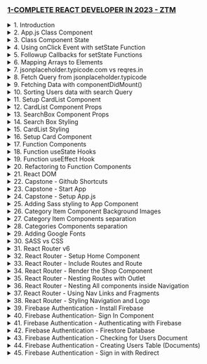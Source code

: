 ### [1-COMPLETE REACT DEVELOPER IN 2023 - ZTM](/courses/1.md)

<details>
  <summary>1. Introduction </summary>

# Install NPM/Node

```jsbs
nvm install 18.15.0

node -v
# v18.15.0

npm -v
# 9.5.0
```

```jsbs
$ nvm use 16
Now using node v16.9.1 (npm v7.21.1)
$ node -v
v16.9.1
$ nvm use 14
Now using node v14.18.0 (npm v6.14.15)
$ node -v
v14.18.0
$ nvm install 12
Now using node v12.22.6 (npm v6.14.5)
$ node -v
v12.22.6
```

# Install Yarn

```jsbs
brew install yarn
OR
curl -o- -L https://yarnpkg.com/install.sh | bash
```

```jsbs
yarn --version
1.22.19
```

# NPM vs YARN

```jsbs
# Install dependencies from package.json
npm install
yarn

# Install a package and add to package.json
npm install package --save
yarn add package

# Install a devDependency to package.json
npm install package --save-dev
yarn add package --dev

# Remove a dependency from package.json
npm uninstall package --save
yarn remove package

# Upgrade a package to its latest version
npm update --save
yarn upgrade

# Install a package globally
npm install package -g
yarn global add package

```

# Install React App

```jsbs
npx create-react-app ### monsters-rolodex
OR
yarn create react-app ### monsters-rolodex
```

Example on npm vs npx

```jsbs
npm i -g cowsay
npm list -g cowsay
npm uninstall -g cowsay
```

# Start App

### monsters-rolodex/src/index.js:

```js
import React from "react";
import ReactDOM from "react-dom/client";
import "./index.css";
import App from "./App";
import reportWebVitals from "./reportWebVitals";

const root = ReactDOM.createRoot(document.getElementById("root"));
root.render(
  <React.StrictMode>
    <App />
  </React.StrictMode>
);

// If you want to start measuring performance in your app, pass a function
// to log results (for example: reportWebVitals(console.log))
// or send to an analytics endpoint. Learn more: https://bit.ly/CRA-vitals
reportWebVitals();
```

### monsters-rolodex/src/App.js:

```js
import logo from "./logo.svg";
import "./App.css";

function App() {
  return (
    <div className="App">
      <header className="App-header">
        <img src={logo} className="App-logo" alt="logo" />
        <p>Hey!</p>
        <a
          className="App-link"
          href="https://reactjs.org"
          target="_blank"
          rel="noopener noreferrer"
        >
          Learn React
        </a>
      </header>
    </div>
  );
}

export default App;
```

```jsbs
npm run start
yarn start
```

![](https://user-images.githubusercontent.com/32337103/230755637-e3c313c3-f4f1-4080-92e8-e1bc138db08d.png)

</details>

<details>
  <summary>2. App.js Class Component </summary>

# Converting App.js to Class based Component

### monsters-rolodex/src/App.js:

```js
import { Component } from "react";
import logo from "./logo.svg";
import "./App.css";

class App extends Component {
  render() {
    return (
      <div className="App">
        <header className="App-header">
          <img src={logo} className="App-logo" alt="logo" />
          <p>Hey!</p>
          <a
            className="App-link"
            href="https://reactjs.org"
            target="_blank"
            rel="noopener noreferrer"
          >
            Learn React
          </a>
        </header>
      </div>
    );
  }
}

export default App;
```

</details>

<details>
  <summary>3. Class Component State </summary>

# Creating Class Component State

### monsters-rolodex/src/App.js:

```js
import { Component } from "react";
import logo from "./logo.svg";
import "./App.css";

class App extends Component {
  constructor() {
    super();
    this.state = {
      name: "Ifeanyi",
    };
  }
  render() {
    return (
      <div className="App">
        <header className="App-header">
          <img src={logo} className="App-logo" alt="logo" />
          <p>Hi {this.state.name}</p>
          <button>Learn React</button>
        </header>
      </div>
    );
  }
}

export default App;
```

![](https://user-images.githubusercontent.com/32337103/230756926-a2aeffda-d424-44ed-82d9-35c8e019ed9e.png)

</details>

<details>
  <summary>4. Using onClick Event with setState Function </summary>

# Using onClick Event with setState Function 1

### monsters-rolodex/src/App.js:

```js
import { Component } from "react";
import logo from "./logo.svg";
import "./App.css";

class App extends Component {
  constructor() {
    super();
    this.state = {
      name: "Ifeanyi",
    };
  }
  render() {
    return (
      <div className="App">
        <header className="App-header">
          <img src={logo} className="App-logo" alt="logo" />
          <p>Hi {this.state.name}</p>
          <button
            onClick={() => {
              this.setState({ name: "Dave" });
              console.log(this.state);
            }}
          >
            Change Name
          </button>
        </header>
      </div>
    );
  }
}

export default App;
```

![](https://user-images.githubusercontent.com/32337103/230789316-7b469d51-fd68-43b1-ae00-e4919a361ee2.png)

# Using onClick Event with setState Function 2

### monsters-rolodex/src/App.js:

```js
import { Component } from "react";
import logo from "./logo.svg";
import "./App.css";

class App extends Component {
  constructor() {
    super();
    this.state = {
      name: "Ifeanyi",
      company: "STZ",
    };
  }
  render() {
    return (
      <div className="App">
        <header className="App-header">
          <img src={logo} className="App-logo" alt="logo" />
          <p>
            Hi {this.state.name}, I work at {this.state.company}.
          </p>
          <button
            onClick={() => {
              this.setState({ name: "Mike" });
              console.log(this.state);
            }}
          >
            Change Name
          </button>
        </header>
      </div>
    );
  }
}

export default App;
```

![](https://user-images.githubusercontent.com/32337103/230789496-e74fe26a-3556-48c0-bf56-736bde7665cc.png)

# Using onClick Event with setState Function 3

### monsters-rolodex/src/App.js:

```js
import { Component } from "react";
import logo from "./logo.svg";
import "./App.css";

class App extends Component {
  constructor() {
    super();
    this.state = {
      name: { firstname: "Ifeanyi", lastname: "Omeata" },
      company: "STZ",
    };
  }
  render() {
    return (
      <div className="App">
        <header className="App-header">
          <img src={logo} className="App-logo" alt="logo" />
          <p>
            Hi {this.state.name.firstname} {this.state.name.lastname}, I work at
            {this.state.company}.
          </p>
          <button
            onClick={() => {
              this.setState({ name: { firstname: "Mike", lastname: "Bauer" } });
              console.log(this.state);
            }}
          >
            Change Name
          </button>
        </header>
      </div>
    );
  }
}

export default App;
```

![](https://user-images.githubusercontent.com/32337103/230789788-6a06ccdc-cb00-48d6-bbe0-6f84ac676acd.png)

</details>

<details>
  <summary>5. Followup Callbacks for setState Functions </summary>

# Using Followup Callbacks for setState Functions

### monsters-rolodex/src/App.js:

```js
import { Component } from "react";
import logo from "./logo.svg";
import "./App.css";

class App extends Component {
  constructor() {
    super();
    this.state = {
      name: { firstname: "Ifeanyi", lastname: "Omeata" },
      company: "STZ",
    };
  }
  render() {
    return (
      <div className="App">
        <header className="App-header">
          <img src={logo} className="App-logo" alt="logo" />
          <p>
            Hi {this.state.name.firstname} {this.state.name.lastname}, I work at{" "}
            {this.state.company}.
          </p>
          <button
            onClick={() => {
              this.setState(
                (state, props) => {
                  return { name: { firstname: "Mike", lastname: "Bauer" } };
                },
                () => console.log(this.state)
              );
            }}
          >
            Change Name
          </button>
        </header>
      </div>
    );
  }
}

export default App;
```

![](https://user-images.githubusercontent.com/32337103/230791716-c1b71875-1e99-402f-851c-b1723763d2f4.png)

</details>

<details>
  <summary>6. Mapping Arrays to Elements </summary>

# Displaying Contents from Array

### monsters-rolodex/src/App.js:

```js
import { Component } from "react";
import logo from "./logo.svg";
import "./App.css";

class App extends Component {
  constructor() {
    super();
    this.state = {
      monsters: [
        { name: "Linda", id: "1" },
        { name: "Frank", id: "2" },
        { name: "Jacky", id: "3" },
        { name: "Andrei", id: "4" },
      ],
    };
  }
  render() {
    return (
      <div className="App">
        {this.state.monsters.map((monster, index) => {
          return <h2 key={monster.id}>{monster.name}</h2>;
        })}
      </div>
    );
  }
}

export default App;
```

![](https://user-images.githubusercontent.com/32337103/230797446-63b731be-20f5-4d73-8f97-07172ed9d239.png)

</details>

<details>
  <summary>7. jsonplaceholder.typicode.com vs reqres.in </summary>

# <https://jsonplaceholder.typicode.com/users>

```js
[
  {
    id: 1,
    name: "Leanne Graham",
    username: "Bret",
    email: "Sincere@april.biz",
    address: {
      street: "Kulas Light",
      suite: "Apt. 556",
      city: "Gwenborough",
      zipcode: "92998-3874",
      geo: {
        lat: "-37.3159",
        lng: "81.1496",
      },
    },
    phone: "1-770-736-8031 x56442",
    website: "hildegard.org",
    company: {
      name: "Romaguera-Crona",
      catchPhrase: "Multi-layered client-server neural-net",
      bs: "harness real-time e-markets",
    },
  },
  {
    id: 2,
    name: "Ervin Howell",
    username: "Antonette",
    email: "Shanna@melissa.tv",
    address: {
      street: "Victor Plains",
      suite: "Suite 879",
      city: "Wisokyburgh",
      zipcode: "90566-7771",
      geo: {
        lat: "-43.9509",
        lng: "-34.4618",
      },
    },
    phone: "010-692-6593 x09125",
    website: "anastasia.net",
    company: {
      name: "Deckow-Crist",
      catchPhrase: "Proactive didactic contingency",
      bs: "synergize scalable supply-chains",
    },
  },
  {
    id: 3,
    name: "Clementine Bauch",
    username: "Samantha",
    email: "Nathan@yesenia.net",
    address: {
      street: "Douglas Extension",
      suite: "Suite 847",
      city: "McKenziehaven",
      zipcode: "59590-4157",
      geo: {
        lat: "-68.6102",
        lng: "-47.0653",
      },
    },
    phone: "1-463-123-4447",
    website: "ramiro.info",
    company: {
      name: "Romaguera-Jacobson",
      catchPhrase: "Face to face bifurcated interface",
      bs: "e-enable strategic applications",
    },
  },
  {
    id: 4,
    name: "Patricia Lebsack",
    username: "Karianne",
    email: "Julianne.OConner@kory.org",
    address: {
      street: "Hoeger Mall",
      suite: "Apt. 692",
      city: "South Elvis",
      zipcode: "53919-4257",
      geo: {
        lat: "29.4572",
        lng: "-164.2990",
      },
    },
    phone: "493-170-9623 x156",
    website: "kale.biz",
    company: {
      name: "Robel-Corkery",
      catchPhrase: "Multi-tiered zero tolerance productivity",
      bs: "transition cutting-edge web services",
    },
  },
  {
    id: 5,
    name: "Chelsey Dietrich",
    username: "Kamren",
    email: "Lucio_Hettinger@annie.ca",
    address: {
      street: "Skiles Walks",
      suite: "Suite 351",
      city: "Roscoeview",
      zipcode: "33263",
      geo: {
        lat: "-31.8129",
        lng: "62.5342",
      },
    },
    phone: "(254)954-1289",
    website: "demarco.info",
    company: {
      name: "Keebler LLC",
      catchPhrase: "User-centric fault-tolerant solution",
      bs: "revolutionize end-to-end systems",
    },
  },
  {
    id: 6,
    name: "Mrs. Dennis Schulist",
    username: "Leopoldo_Corkery",
    email: "Karley_Dach@jasper.info",
    address: {
      street: "Norberto Crossing",
      suite: "Apt. 950",
      city: "South Christy",
      zipcode: "23505-1337",
      geo: {
        lat: "-71.4197",
        lng: "71.7478",
      },
    },
    phone: "1-477-935-8478 x6430",
    website: "ola.org",
    company: {
      name: "Considine-Lockman",
      catchPhrase: "Synchronised bottom-line interface",
      bs: "e-enable innovative applications",
    },
  },
  {
    id: 7,
    name: "Kurtis Weissnat",
    username: "Elwyn.Skiles",
    email: "Telly.Hoeger@billy.biz",
    address: {
      street: "Rex Trail",
      suite: "Suite 280",
      city: "Howemouth",
      zipcode: "58804-1099",
      geo: {
        lat: "24.8918",
        lng: "21.8984",
      },
    },
    phone: "210.067.6132",
    website: "elvis.io",
    company: {
      name: "Johns Group",
      catchPhrase: "Configurable multimedia task-force",
      bs: "generate enterprise e-tailers",
    },
  },
  {
    id: 8,
    name: "Nicholas Runolfsdottir V",
    username: "Maxime_Nienow",
    email: "Sherwood@rosamond.me",
    address: {
      street: "Ellsworth Summit",
      suite: "Suite 729",
      city: "Aliyaview",
      zipcode: "45169",
      geo: {
        lat: "-14.3990",
        lng: "-120.7677",
      },
    },
    phone: "586.493.6943 x140",
    website: "jacynthe.com",
    company: {
      name: "Abernathy Group",
      catchPhrase: "Implemented secondary concept",
      bs: "e-enable extensible e-tailers",
    },
  },
  {
    id: 9,
    name: "Glenna Reichert",
    username: "Delphine",
    email: "Chaim_McDermott@dana.io",
    address: {
      street: "Dayna Park",
      suite: "Suite 449",
      city: "Bartholomebury",
      zipcode: "76495-3109",
      geo: {
        lat: "24.6463",
        lng: "-168.8889",
      },
    },
    phone: "(775)976-6794 x41206",
    website: "conrad.com",
    company: {
      name: "Yost and Sons",
      catchPhrase: "Switchable contextually-based project",
      bs: "aggregate real-time technologies",
    },
  },
  {
    id: 10,
    name: "Clementina DuBuque",
    username: "Moriah.Stanton",
    email: "Rey.Padberg@karina.biz",
    address: {
      street: "Kattie Turnpike",
      suite: "Suite 198",
      city: "Lebsackbury",
      zipcode: "31428-2261",
      geo: {
        lat: "-38.2386",
        lng: "57.2232",
      },
    },
    phone: "024-648-3804",
    website: "ambrose.net",
    company: {
      name: "Hoeger LLC",
      catchPhrase: "Centralized empowering task-force",
      bs: "target end-to-end models",
    },
  },
];
```

# <https://reqres.in/api/users>

```js
{
  "page": 1,
  "per_page": 6,
  "total": 12,
  "total_pages": 2,
  "data": [
    {
    "id": 1,
    "email": "george.bluth@reqres.in",
    "first_name": "George",
    "last_name": "Bluth",
    "avatar": "https://reqres.in/img/faces/1-image.jpg"
    },
    {
    "id": 2,
    "email": "janet.weaver@reqres.in",
    "first_name": "Janet",
    "last_name": "Weaver",
    "avatar": "https://reqres.in/img/faces/2-image.jpg"
    },
    {
    "id": 3,
    "email": "emma.wong@reqres.in",
    "first_name": "Emma",
    "last_name": "Wong",
    "avatar": "https://reqres.in/img/faces/3-image.jpg"
    },
    {
    "id": 4,
    "email": "eve.holt@reqres.in",
    "first_name": "Eve",
    "last_name": "Holt",
    "avatar": "https://reqres.in/img/faces/4-image.jpg"
    },
    {
    "id": 5,
    "email": "charles.morris@reqres.in",
    "first_name": "Charles",
    "last_name": "Morris",
    "avatar": "https://reqres.in/img/faces/5-image.jpg"
    },
    {
    "id": 6,
    "email": "tracey.ramos@reqres.in",
    "first_name": "Tracey",
    "last_name": "Ramos",
    "avatar": "https://reqres.in/img/faces/6-image.jpg"
    }
  ],
  "support": {
  "url": "https://reqres.in/#support-heading",
  "text": "To keep ReqRes free, contributions towards server costs are appreciated!"
  }
}
```

</details>

<details>
  <summary>8. Fetch Query from jsonplaceholder.typicode </summary>

# Examples of Fetch Query from jsonplaceholder.typicode

Example 1: Fetch

```js
fetch("https://jsonplaceholder.typicode.com/users");
```

Example 2: JSON

- The json method returns a promise that evaluates to the JSON data from our response.
- We can chain a second .then to get the data from the json method.

```js
fetch("https://jsonplaceholder.typicode.com/users").then((res) => {
  console.log(res.ok); // true
  console.log(res.status); // 200
  return res.json();
});
```

Example 3: Data

- We first fetch the URL, then we convert the response to JSON, and finally we use the data in the final .then.

```js
fetch("https://jsonplaceholder.typicode.com/users")
  .then((res) => res.json())
  .then((data) => console.log(data));
// [{ userOne }, { userTwo }, ...]
```

Example 4: Method

- Method option allows you to set which HTTP verb you want to use (GET, POST, PUT, DELETE, etc).

```js
fetch("https://jsonplaceholder.typicode.com/users/2", {
  method: "DELETE",
});
```

Example 5: Body

- The body does not accept objects so if you want to pass JSON to your API you must first convert it to a string.

```js
fetch("https://jsonplaceholder.typicode.com/users", {
  method: "POST",
  body: JSON.stringify({ name: "Kyle" }),
});
```

Example 6: Headers

- This headers option lets you set any HTTP header that you want.

```js
fetch("https://jsonplaceholder.typicode.com/users", {
  method: "POST",
  body: JSON.stringify({ name: "Kyle" }),
  headers: { "Content-Type": "application/json" },
});
```

Example 7: Mode

- The mode option allows you to specify if the request should be a cors, no-cors, or same-origin request.
- By default all fetch requests are setup as cors requests so you can access resources on other origins.
- If you want you can force the fetch to only allow same-origin requests which will throw an error if you try to fetch a URL that is not on the same origin.

```js
fetch("https://jsonplaceholder.typicode.com/users", {
  mode: "same-origin",
}).catch((e) => console.error(e));
```

Example 8: Credentials

- Another option that deals with cors is credentials.
- This options can either be omit, same-origin, or include and determines whether or not the fetch API passes along and receives cookies, and other credential based information.
- Omit will send/receive no credentials.
- Same-origin will only send/receive credentials from the same URL.
- Include will send/receive credentials from any URL.
- By default this is set to same-origin.

```js
fetch("https://jsonplaceholder.typicode.com/users", {
  credentials: "include",
});
```

Example 9: Signal

- Signal option takes in an AbortSignal which can be used to abort a fetch request.
- First you must create a new AbortController this controller has a signal property which is what you pass to the signal option.
- The controller also has an abort method that when called will abort the fetch request with the associated signal.
- This will cause the fetch promise to reject with an AbortError exception.

```js
const controller = new AbortController();

fetch("https://jsonplaceholder.typicode.com/users", {
  signal: controller.signal,
}).catch((e) => console.error(e.name)); // AbortError

controller.abort();
```

Example 10: For 400 and 500 Errors

- One thing that is confusing about the fetch API is that it will not throw an error if you get back a 404, 500, or any other error HTTP response.
- The only way you can determine if a request failed is to check the "ok" property of the response.
- If the response is ok then I just keep all my code the same as normal, otherwise I will return a rejected promise that contains the response so I can handle it in a .catch.
- You can also create a custom fetch function to take care of all the extra code to send JSON data and utilize all the custom options of fetch. - It will also handle throwing errors for things like 404s.

```js
fetch("https://jsonplaceholder.typicode.com/users/-1").then((res) => {
  console.log(res.ok); // false
  console.log(res.status); // 404
});
```

```js
fetch("https://jsonplaceholder.typicode.com/users/-1")
  .then((res) => {
    if (res.ok) return res.json();
    return Promise.reject(res);
  })
  .then((data) => console.log(data))
  .catch((res) => console.error(res.status)); // 404
```

```js
function jsonFetch(url, { body, headers, ...options } = {}) {
  return fetch(url, {
    headers: { "Content-Type": "application/json", ...headers }
    body: JSON.stringify(body)
    ...options
  })
  .then(res => {
    if (res.ok) return res.json()
    return Promise.reject(res)
  })
  .then(res => res.json())
}
```

</details>

<details>
  <summary>9. Fetching Data with componentDidMount() </summary>

# With response Promise

### monsters-rolodex/src/App.js:

```js
import { Component } from "react";
import logo from "./logo.svg";
import "./App.css";

class App extends Component {
  constructor() {
    super();
    this.state = {
      monsters: [],
    };
  }

  componentDidMount() {
    fetch("https://jsonplaceholder.typicode.com/users").then((response) =>
      console.log(response)
    );
  }

  render() {
    return (
      <div className="App">
        {this.state.monsters.map((monster, index) => {
          return <h2 key={monster.id}>{monster.name}</h2>;
        })}
      </div>
    );
  }
}

export default App;
```

![](https://user-images.githubusercontent.com/32337103/230906342-07dc9ab2-3e49-4eca-804c-13b65740c504.png)

# With response.json() Object

```js
import { Component } from "react";
import logo from "./logo.svg";
import "./App.css";

class App extends Component {
  constructor() {
    super();
    this.state = {
      monsters: [],
    };
  }

  componentDidMount() {
    fetch("https://jsonplaceholder.typicode.com/users")
      .then((response) => response.json())
      .then((users) => console.log(users));
  }

  render() {
    return (
      <div className="App">
        {this.state.monsters.map((monster, index) => {
          return <h2 key={monster.id}>{monster.name}</h2>;
        })}
      </div>
    );
  }
}

export default App;
```

![](https://user-images.githubusercontent.com/32337103/230907426-f4197aec-da5a-438f-ac00-0c31e734b0cb.png)

# Setting component State with users data

```js
import { Component } from "react";
import logo from "./logo.svg";
import "./App.css";

class App extends Component {
  constructor() {
    super();
    this.state = {
      monsters: [],
    };
  }

  componentDidMount() {
    fetch("https://jsonplaceholder.typicode.com/users")
      .then((response) => response.json())
      .then((users) =>
        this.setState(
          () => {
            return { monsters: users };
          },
          () => {
            console.log(this.state);
          }
        )
      );
  }

  render() {
    return (
      <div className="App">
        {this.state.monsters.map((monster, index) => {
          return <h2 key={monster.id}>{monster.name}</h2>;
        })}
      </div>
    );
  }
}

export default App;
```

![](https://user-images.githubusercontent.com/32337103/230908478-1114d2e3-9017-43bf-a9cb-54a095f9d743.png)

</details>

<details>
  <summary>10. Sorting Users data with search Query </summary>

### monsters-rolodex/src/App.js:

```js
import { Component } from "react";
import logo from "./logo.svg";
import "./App.css";

class App extends Component {
  constructor() {
    super();
    this.state = {
      monsters: [],
      search: "",
    };
  }

  sortSearch = (e) => {
    this.setState(() => {
      return { search: e.target.value.toLowerCase() };
    });
  };

  componentDidMount() {
    fetch("https://jsonplaceholder.typicode.com/users")
      .then((response) => response.json())
      .then((users) =>
        this.setState(
          () => {
            return { monsters: users, searchResult: users };
          },
          () => {
            console.log(this.state);
          }
        )
      );
  }

  render() {
    const { search, monsters } = this.state;
    const { sortSearch } = this;
    const searchResult = monsters.filter((monster) => {
      return monster.name.toLowerCase().includes(search);
    });
    return (
      <div className="App">
        <input
          type="search"
          className="search-box"
          placeholder="Search Monsters"
          value={search}
          onChange={(e) => sortSearch(e)}
        />
        {searchResult.map((monster, index) => {
          return (
            <div key={monster.id}>
              <h2>{monster.name}</h2>
            </div>
          );
        })}
      </div>
    );
  }
}

export default App;
```

![](https://user-images.githubusercontent.com/32337103/231101152-fb48d389-279d-458b-9efe-ae6fbcd33238.png)

</details>

<details>
  <summary>11. Setup CardList Component </summary>

# Create CardList Component and render text

### monsters-rolodex/src/App.js:

```js
import { Component } from "react";
import logo from "./logo.svg";
import "./App.css";
import CardList from "./components/cardList/CardList";

class App extends Component {
  constructor() {
    super();
    this.state = {
      monsters: [],
      search: "",
    };
  }

  sortSearch = (e) => {
    this.setState(() => {
      return { search: e.target.value.toLowerCase() };
    });
  };

  componentDidMount() {
    fetch("https://jsonplaceholder.typicode.com/users")
      .then((response) => response.json())
      .then((users) =>
        this.setState(
          () => {
            return { monsters: users, searchResult: users };
          },
          () => {
            console.log(this.state);
          }
        )
      );
  }

  render() {
    const { search, monsters } = this.state;
    const { sortSearch } = this;
    const searchResult = monsters.filter((monster) => {
      return monster.name.toLowerCase().includes(search);
    });
    return (
      <div className="App">
        <input
          type="search"
          className="search-box"
          placeholder="Search Monsters"
          value={search}
          onChange={(e) => sortSearch(e)}
        />

        {/*searchResult.map((monster, index)=>{
                     return (
                          <div key={monster.id}>
                              <h2>{monster.name}</h2>
                          </div>
                     )
               })*/}

        <CardList />
      </div>
    );
  }
}

export default App;
```

### monsters-rolodex/src/components/cardList/CardList.jsx:

```js
import { Component } from "react";

class CardList extends Component {
  render() {
    return (
      <div>
        <h1>Hello I'm the CardList Component.</h1>
      </div>
    );
  }
}

export default CardList;
```

![](https://user-images.githubusercontent.com/32337103/231113261-9c28bbf6-bd27-4d0b-93e5-49280303715c.png)

</details>

<details>
  <summary>12. CardList Component Props </summary>

# Passing Props to CardList Component

### monsters-rolodex/src/App.js:

```js
import { Component } from "react";
import logo from "./logo.svg";
import "./App.css";
import CardList from "./components/cardList/CardList";

class App extends Component {
  constructor() {
    super();
    this.state = {
      monsters: [],
      search: "",
    };
  }

  sortSearch = (e) => {
    this.setState(() => {
      return { search: e.target.value.toLowerCase() };
    });
  };

  componentDidMount() {
    fetch("https://jsonplaceholder.typicode.com/users")
      .then((response) => response.json())
      .then((users) =>
        this.setState(() => {
          return { monsters: users, searchResult: users };
        })
      );
  }

  render() {
    const { search, monsters } = this.state;
    const { sortSearch } = this;
    const searchResult = monsters.filter((monster) => {
      return monster.name.toLowerCase().includes(search);
    });
    return (
      <div className="App">
        <input
          type="search"
          className="search-box"
          placeholder="Search Monsters"
          value={search}
          onChange={(e) => sortSearch(e)}
        />

        <CardList searchResult={searchResult} />
      </div>
    );
  }
}

export default App;
```

### monsters-rolodex/src/components/cardList/CardList.jsx:

```js
import { Component } from "react";

class CardList extends Component {
  render() {
    const { searchResult } = this.props;
    return (
      <div>
        <h1>Hello I'm the CardList Component.</h1>
        {searchResult.map((monster, index) => {
          return (
            <div key={monster.id}>
              <h2>{monster.name}</h2>
            </div>
          );
        })}
      </div>
    );
  }
}

export default CardList;
```

![](https://user-images.githubusercontent.com/32337103/231116908-dc714869-90ff-44fa-b0c1-6d7fabe677d6.png)

</details>

<details>
  <summary>13. SearchBox Component Props </summary>

# Passing Props to SearchBox Component

### monsters-rolodex/src/App.js:

```js
import { Component } from "react";
import logo from "./logo.svg";
import "./App.css";
import CardList from "./components/cardList/CardList";
import SearchBox from "./components/searchBox/SearchBox";

class App extends Component {
  constructor() {
    super();
    this.state = {
      monsters: [],
      search: "",
    };
  }

  sortSearch = (e) => {
    this.setState(() => {
      return { search: e.target.value.toLowerCase() };
    });
  };

  componentDidMount() {
    fetch("https://jsonplaceholder.typicode.com/users")
      .then((response) => response.json())
      .then((users) =>
        this.setState(() => {
          return { monsters: users, searchResult: users };
        })
      );
  }

  render() {
    const { search, monsters } = this.state;
    const { sortSearch } = this;
    const searchResult = monsters.filter((monster) => {
      return monster.name.toLowerCase().includes(search);
    });
    return (
      <div className="App">
        <SearchBox
          search={search}
          sortSearch={sortSearch}
          placeholder="search monsters"
          className="search-box"
        />
        <CardList searchResult={searchResult} />
      </div>
    );
  }
}

export default App;
```

### monsters-rolodex/src/components/searchBox/SearchBox.jsx:

```js
import { Component } from "react";

class SearchBox extends Component {
  render() {
    const { search, sortSearch, placeholder, className } = this.props;
    return (
      <input
        type="search"
        className={className}
        placeholder={placeholder}
        value={search}
        onChange={(e) => sortSearch(e)}
      />
    );
  }
}

export default SearchBox;
```

![](https://user-images.githubusercontent.com/32337103/231129655-a72bfbc1-7ae4-4827-a472-bf9f8d586224.png)

</details>

<details>
  <summary>14. Search Box Styling </summary>

# Styling SearchBox Component

### monsters-rolodex/src/App.js:

```js
import { Component } from "react";
import logo from "./logo.svg";
import "./App.css";
import CardList from "./components/cardList/CardList";
import SearchBox from "./components/searchBox/SearchBox";

class App extends Component {
  constructor() {
    super();
    this.state = {
      monsters: [],
      search: "",
    };
  }

  sortSearch = (e) => {
    this.setState(() => {
      return { search: e.target.value.toLowerCase() };
    });
  };

  componentDidMount() {
    fetch("https://jsonplaceholder.typicode.com/users")
      .then((response) => response.json())
      .then((users) =>
        this.setState(() => {
          return { monsters: users, searchResult: users };
        })
      );
  }

  render() {
    const { search, monsters } = this.state;
    const { sortSearch } = this;
    const searchResult = monsters.filter((monster) => {
      return monster.name.toLowerCase().includes(search);
    });
    return (
      <div className="App">
        <SearchBox
          search={search}
          sortSearch={sortSearch}
          placeholder="search monsters"
          className="monsters-search-box"
        />
        <CardList searchResult={searchResult} />
      </div>
    );
  }
}

export default App;
```

### monsters-rolodex/src/components/searchBox/SearchBox.jsx:

```js
import { Component } from "react";
import "./searchBoxInput.css";

class SearchBox extends Component {
  render() {
    const { search, sortSearch, placeholder, className } = this.props;
    return (
      <input
        type="search"
        className={`search-box  ${className}`}
        placeholder={placeholder}
        value={search}
        onChange={(e) => sortSearch(e)}
      />
    );
  }
}

export default SearchBox;
```

### monsters-rolodex/src/App.css:

```css
body {
  margin: 0;
  padding: 0;
  font-family: -apple-system, BlinkMacSystemFont, "Segoe UI", "Roboto",
    "Oxygen", "Ubuntu", "Cantarell", "Fira Sans", "Droid Sans",
    "Helvetica Neue", sans-serif;
  -webkit-font-smoothing: antialiased;
  -moz-osx-font-smoothing: grayscale;
  background: linear-gradient(
    to left,
    rgba(7, 27, 82, 1) 0%,
    rgba(0, 128, 128, 1) 100%
  );
  text-align: center;
}
```

### monsters-rolodex/src/components/searchBox/searchBoxInput.css:

```css
.search-box {
  -webkit-appearance: none;
  border: none;
  outline: none;
  padding: 10px;
  width: 150px;
  line-height: 30px;
  margin-bottom: 30px;
}
```

![](https://user-images.githubusercontent.com/32337103/231164516-0fe2fb1a-f2a2-4be7-bdb1-c92914689467.png)

</details>

<details>
  <summary>15. CardList Styling </summary>

# Styling CardList Component

### monsters-rolodex/src/App.js:

```js
import { Component } from "react";
import logo from "./logo.svg";
import "./App.css";
import CardList from "./components/cardList/CardList";
import SearchBox from "./components/searchBox/SearchBox";

class App extends Component {
  constructor() {
    super();
    this.state = {
      monsters: [],
      search: "",
    };
  }

  sortSearch = (e) => {
    this.setState(() => {
      return { search: e.target.value.toLowerCase() };
    });
  };

  componentDidMount() {
    fetch("https://jsonplaceholder.typicode.com/users")
      .then((response) => response.json())
      .then((users) =>
        this.setState(() => {
          return { monsters: users, searchResult: users };
        })
      );
  }

  render() {
    const { search, monsters } = this.state;
    const { sortSearch } = this;
    const searchResult = monsters.filter((monster) => {
      return monster.name.toLowerCase().includes(search);
    });
    return (
      <div className="App">
        <SearchBox
          search={search}
          sortSearch={sortSearch}
          placeholder="search monsters"
          className="monsters-search-box"
        />
        <CardList searchResult={searchResult} />
      </div>
    );
  }
}

export default App;
```

### monsters-rolodex/src/components/cardList/CardList.jsx:

```js
import { Component } from "react";
import "./cardListStyles.css";
import "./cardStyles.css";

class CardList extends Component {
  render() {
    const { searchResult } = this.props;
    return (
      <div className="card-list">
        {searchResult.map((monster, index) => {
          const { name, email, id } = monster;
          return (
            <div className="card-container" key={id}>
              <img
                src={`https://robohash.org/${id}?set=set2&size=180x180`}
                alt={`monster ${name}`}
              ></img>
              <h2>{name}</h2>
              <p>{email}</p>
            </div>
          );
        })}
      </div>
    );
  }
}

export default CardList;
```

### monsters-rolodex/src/components/cardList/cardListStyles.css:

```css
.card-list {
  width: 85vw;
  margin: 0 auto;
  display: grid;
  grid-template-columns: 1fr 1fr 1fr 1fr;
  grid-gap: 20px;
}
```

### monsters-rolodex/src/components/cardList/cardStyles.css:

```css
.card-container {
  display: flex;
  flex-direction: column;
  background-color: #95dada;
  border: 1px solid grey;
  border-radius: 5px;
  padding: 25px;
  cursor: pointer;
  -moz-osx-font-smoothing: grayscale;
  backface-visibility: hidden;
  transform: translateZ(0);
  transition: transform 0.25s ease-out;
}

.card-container:hover {
  transform: scale(1.05);
}
```

![](https://user-images.githubusercontent.com/32337103/231212442-81794fc8-1b70-45d9-9dc6-db465ff86d25.png)

</details>

<details>
  <summary>16. Setup Card Component </summary>

# Adding a child Card Component

### monsters-rolodex/src/App.js:

```js
import { Component } from "react";
import logo from "./logo.svg";
import "./App.css";
import CardList from "./components/cardList/CardList";
import SearchBox from "./components/searchBox/SearchBox";

class App extends Component {
  constructor() {
    super();
    this.state = {
      monsters: [],
      search: "",
    };
  }

  sortSearch = (e) => {
    this.setState(() => {
      return { search: e.target.value.toLowerCase() };
    });
  };

  componentDidMount() {
    fetch("https://jsonplaceholder.typicode.com/users")
      .then((response) => response.json())
      .then((users) =>
        this.setState(() => {
          return { monsters: users, searchResult: users };
        })
      );
  }

  render() {
    const { search, monsters } = this.state;
    const { sortSearch } = this;
    const searchResult = monsters.filter((monster) => {
      return monster.name.toLowerCase().includes(search);
    });
    return (
      <div className="App">
        <h1 className="app-title">Monsters Rolodex</h1>
        <SearchBox
          search={search}
          sortSearch={sortSearch}
          placeholder="search monsters"
          className="monsters-search-box"
        />
        <CardList searchResult={searchResult} />
      </div>
    );
  }
}

export default App;
```

### monsters-rolodex/src/components/cardList/CardList.jsx:

```js
import { Component } from "react";
import "./cardListStyles.css";
import Card from "../card/Card";

class CardList extends Component {
  render() {
    const { searchResult } = this.props;
    return (
      <div className="card-list">
        {searchResult.map((monster, index) => {
          return <Card monster={monster} />;
        })}
      </div>
    );
  }
}

export default CardList;
```

### monsters-rolodex/src/components/card/Card.jsx:

```js
import { Component } from "react";
import "./cardStyles.css";

class Card extends Component {
  render() {
    const { name, email, id } = this.props.monster;
    return (
      <div className="card-container" key={id}>
        <img
          src={`https://robohash.org/${id}?set=set2&size=180x180`}
          alt={`monster ${name}`}
        ></img>
        <h2>{name}</h2>
        <p>{email}</p>
      </div>
    );
  }
}

export default Card;
```

### monsters-rolodex/src/App.css:

```css
body {
  margin: 0;
  padding: 0;
  font-family: -apple-system, BlinkMacSystemFont, "Segoe UI", "Roboto",
    "Oxygen", "Ubuntu", "Cantarell", "Fira Sans", "Droid Sans",
    "Helvetica Neue", sans-serif;
  -webkit-font-smoothing: antialiased;
  -moz-osx-font-smoothing: grayscale;
  background: linear-gradient(
    to left,
    rgba(7, 27, 82, 1) 0%,
    rgba(0, 128, 128, 1) 100%
  );
  text-align: center;
}

.app-title {
  margin-top: 50px;
  margin-bottom: 50px;
  font-size: 76px;
  color: #0ccac4;
  font-family: "Bigelow Rules", cursive;
}
```

### monsters-rolodex/src/components/card/cardStyles.css:

```css
.card-container {
  display: flex;
  flex-direction: column;
  background-color: #95dada;
  border: 1px solid grey;
  border-radius: 5px;
  padding: 25px;
  cursor: pointer;
  -moz-osx-font-smoothing: grayscale;
  backface-visibility: hidden;
  transform: translateZ(0);
  transition: transform 0.25s ease-out;
}

.card-container:hover {
  transform: scale(1.05);
}
```

![](https://user-images.githubusercontent.com/32337103/231296920-2e7750b3-a41e-4bfc-bbd8-9b653ce99943.png)

![](https://user-images.githubusercontent.com/32337103/231297027-afc71cc3-c8f1-423c-add5-744da117c9d4.png)

</details>

<details>
  <summary>17. Function Components </summary>

# React Lifecycle Methods

- componentDidMount()
- componentDidUpdate()
- componentWillUnmount()

# Function App component

### monsters-rolodex/src/App.js:

```js
import { Component } from "react";
import logo from "./logo.svg";
import "./App.css";
import CardList from "./components/cardList/CardList";
import SearchBox from "./components/searchBox/SearchBox";

const App = () => {
  return (
    <div>
      <h1>This is the Function App Component</h1>
    </div>
  );
};
//class App extends Component {
//    constructor() {
//        super();
//        this.state = {
//            monsters: [],
//            search: "",
//        }
//    }
//
//    sortSearch = (e) => {
//        this.setState(
//          ()=>{
//            return {search: e.target.value.toLowerCase()}
//          }
//        )
//    }
//
//    componentDidMount() {
//        fetch('https://jsonplaceholder.typicode.com/users')
//            .then((response) => response.json())
//            .then((users) =>
//                this.setState(
//                () => {
//                    return {monsters: users, searchResult: users}
//                })
//            )
//    }
//
//    render() {
//        const {search, monsters } = this.state
//        const { sortSearch } = this
//        const searchResult = monsters.filter((monster)=>{
//              return monster.name.toLowerCase().includes(search)
//            })
//        return (
//            <div className="App">
//               <h1 className="app-title">Monsters Rolodex</h1>
//               <SearchBox
//                  search={search}
//                  sortSearch={sortSearch}
//                  placeholder='search monsters'
//                  className='monsters-search-box'
//               />
//               <CardList searchResult={searchResult} />
//            </div>
//        );
//    }
//
//}

export default App;
```

![](https://user-images.githubusercontent.com/32337103/231368509-e106bbbb-e45e-480b-b4ee-478a3678b81b.png)

</details>

<details>
  <summary>18. Function useState Hooks </summary>

# Creatiing useState Hooks

### monsters-rolodex/src/App.js:

```js
import { useState } from "react";
import logo from "./logo.svg";
import "./App.css";
import CardList from "./components/cardList/CardList";
import SearchBox from "./components/searchBox/SearchBox";

const App = () => {
  const [search, setSearch] = useState(""); // [value, setValue]
  const [monsters, setMonsters] = useState([]); // [value, setValue]
  console.log({ search });

  const sortSearch = (e) => {
    setSearch(e.target.value.toLowerCase());
  };

  return (
    <div className="App">
      <h1 className="app-title">Monsters Rolodex</h1>
      <SearchBox
        search={search}
        sortSearch={sortSearch}
        placeholder="search monsters"
        className="monsters-search-box"
      />
    </div>
  );
};

//class App extends Component {
//
//    sortSearch = (e) => {
//        this.setState(
//          ()=>{
//            return {search: e.target.value.toLowerCase()}
//          }
//        )
//    }
//
//    componentDidMount() {
//        fetch('https://jsonplaceholder.typicode.com/users')
//            .then((response) => response.json())
//            .then((users) =>
//                this.setState(
//                () => {
//                    return {monsters: users, searchResult: users}
//                })
//            )
//    }
//
//    render() {
//        const {search, monsters } = this.state
//        const { sortSearch } = this
//        const searchResult = monsters.filter((monster)=>{
//              return monster.name.toLowerCase().includes(search)
//            })
//        return (
//            <div className="App">
//               <h1 className="app-title">Monsters Rolodex</h1>
//               <SearchBox
//                  search={search}
//                  sortSearch={sortSearch}
//                  placeholder='search monsters'
//                  className='monsters-search-box'
//               />
//               <CardList searchResult={searchResult} />
//            </div>
//        );
//    }
//
//}

export default App;
```

### monsters-rolodex/src/components/searchBox/SearchBox.jsx:

```js
import { Component } from "react";
import "./searchBoxInput.css";

class SearchBox extends Component {
  render() {
    const { search, sortSearch, placeholder, className } = this.props;
    return (
      <input
        type="search"
        className={`search-box  ${className}`}
        placeholder={placeholder}
        value={search}
        onChange={(e) => sortSearch(e)}
      />
    );
  }
}

export default SearchBox;
```

![](https://user-images.githubusercontent.com/32337103/231375594-487cb2bf-3f81-413c-abfb-7e0e1fb3b933.png)

</details>

<details>
  <summary>19. Function useEffect Hook </summary>

# Create useEffect Hook

### monsters-rolodex/src/App.js:

```js
import { useState, useEffect } from "react";
import logo from "./logo.svg";
import "./App.css";
import CardList from "./components/cardList/CardList";
import SearchBox from "./components/searchBox/SearchBox";

const App = () => {
  const [search, setSearch] = useState(""); // [value, setValue]
  const [monsters, setMonsters] = useState([]); // [value, setValue]
  const [searchResult, setSearchResult] = useState(monsters); // [value, setValue]

  useEffect(() => {
    fetch("https://jsonplaceholder.typicode.com/users")
      .then((response) => response.json())
      .then((users) => setMonsters(users));
  }, []);

  useEffect(() => {
    const result = monsters.filter((monster) => {
      return monster.name.toLowerCase().includes(search);
    });
    setSearchResult(result);
  }, [monsters, search]);

  const sortSearch = (e) => {
    setSearch(e.target.value.toLowerCase());
  };

  return (
    <div className="App">
      <h1 className="app-title">Monsters Rolodex</h1>
      <SearchBox
        search={search}
        sortSearch={sortSearch}
        placeholder="search monsters"
        className="monsters-search-box"
      />
      <CardList searchResult={searchResult} />
    </div>
  );
};

export default App;
```

![](https://user-images.githubusercontent.com/32337103/231382480-aa5da25f-8c92-4f33-a8af-3a20ce671e30.png)

</details>

<details>
  <summary>20. Refactoring to Function Components </summary>

# Convert all Class Components to Function Components

### monsters-rolodex/src/App.js:

```js
import { useState, useEffect } from "react";
import logo from "./logo.svg";
import "./App.css";
import CardList from "./components/cardList/CardList";
import SearchBox from "./components/searchBox/SearchBox";

const App = () => {
  const [search, setSearch] = useState(""); // [value, setValue]
  const [monsters, setMonsters] = useState([]); // [value, setValue]
  const [searchResult, setSearchResult] = useState(monsters); // [value, setValue]

  useEffect(() => {
    fetch("https://jsonplaceholder.typicode.com/users")
      .then((response) => response.json())
      .then((users) => setMonsters(users));
  }, []);

  useEffect(() => {
    const result = monsters.filter((monster) => {
      return monster.name.toLowerCase().includes(search);
    });
    setSearchResult(result);
  }, [monsters, search]);

  const sortSearch = (e) => {
    setSearch(e.target.value.toLowerCase());
  };

  return (
    <div className="App">
      <h1 className="app-title">Monsters Rolodex</h1>
      <SearchBox
        search={search}
        sortSearch={sortSearch}
        placeholder="search monsters"
        className="monsters-search-box"
      />
      <CardList searchResult={searchResult} />
    </div>
  );
};

export default App;
```

### monsters-rolodex/src/components/cardList/CardList.jsx:

```js
import "./cardListStyles.css";
import Card from "../card/Card";

const CardList = ({ searchResult }) => (
  <div className="card-list">
    {searchResult.map((monster, index) => {
      return <Card monster={monster} key={monster.id} />;
    })}
  </div>
);

export default CardList;
```

### monsters-rolodex/src/components/card/Card.jsx:

```js
import "./cardStyles.css";

const Card = ({ monster }) => {
  const { name, email, id } = monster;
  return (
    <div className="card-container">
      <img
        src={`https://robohash.org/${id}?set=set2&size=180x180`}
        alt={`monster ${name}`}
      ></img>
      <h2>{name}</h2>
      <p>{email}</p>
    </div>
  );
};

export default Card;
```

### monsters-rolodex/src/components/searchBox/SearchBox.jsx:

```js
import "./searchBoxInput.css";

const SearchBox = ({ search, sortSearch, placeholder, className }) => (
  <input
    type="search"
    className={`search-box  ${className}`}
    placeholder={placeholder}
    value={search}
    onChange={(e) => sortSearch(e)}
  />
);

export default SearchBox;
```

![](https://user-images.githubusercontent.com/32337103/231404775-74f50f0f-67d8-460c-aa83-f9c673776bdc.png)

</details>

<details>
  <summary>21. React DOM </summary>

# Upgrading React DOM

```jsbs
yarn install
yarn upgrade react react-dom --latest
```

# React 18 Create Root Function

### monsters-rolodex/src/index.js:

```js
import React from "react";
import ReactDOM from "react-dom/client";
import "./index.css";
import App from "./App";
import reportWebVitals from "./reportWebVitals";

const root = ReactDOM.createRoot(document.getElementById("root"));
root.render(
  <React.StrictMode>
    <App />
  </React.StrictMode>
);

// If you want to start measuring performance in your app, pass a function
// to log results (for example: reportWebVitals(console.log))
// or send to an analytics endpoint. Learn more: https://bit.ly/CRA-vitals
reportWebVitals();
```

# Setting React and ReactDOM from scratch

scratch/index.html:

```html
<!DOCTYPE html>
<html lang="en">
  <head>
    <meta charset="UTF-8" />
    <meta http-equiv="X-UA-Compatible" content="IE=edge" />
    <meta name="viewport" content="width=device-width, initial-scale=1.0" />
    <title>Document</title>
  </head>
  <body>
    <div id="root">React is NOT rendered</div>
    <script src="https://unpkg.com/react@18.0.0-rc.0/umd/react.development.js"></script>
    <script src="https://unpkg.com/react-dom@18.0.0-rc.0/umd/react-dom.development.js"></script>
    <script>
      const App = () => {
        return React.createElement("div", {}, [
          React.createElement(
            "h1",
            { className: "title" },
            "React IS rendered"
          ),
        ]);
      };

      const root = ReactDOM.createRoot(document.getElementById("root"));
      root.render(React.createElement(App));
    </script>
  </body>
</html>
```

![](https://user-images.githubusercontent.com/32337103/231448120-3b9f71b1-082d-4e30-b1c6-56a12467af76.png)

# Setting React and ReactDOM from scratch 2

scratch/index.html:

```html
<!DOCTYPE html>
<html lang="en">
  <head>
    <meta charset="UTF-8" />
    <meta http-equiv="X-UA-Compatible" content="IE=edge" />
    <meta name="viewport" content="width=device-width, initial-scale=1.0" />
    <title>Document</title>
  </head>
  <body>
    <div id="root">React is NOT rendered</div>
    <script src="https://unpkg.com/react@18.0.0-rc.0/umd/react.development.js"></script>
    <script src="https://unpkg.com/react-dom@18.0.0-rc.0/umd/react-dom.development.js"></script>
    <script>
      const Person = (props) => {
        return React.createElement("div", {}, [
          React.createElement("h1", {}, props.name),
          React.createElement("p", {}, props.occupation),
        ]);
      };
      const App = () => {
        return React.createElement("div", {}, [
          React.createElement(
            "h1",
            { className: "title" },
            "React IS rendered"
          ),
          React.createElement(
            Person,
            { name: "Yihua", occupation: "instructor" },
            null
          ),
          React.createElement(
            Person,
            { name: "Andrei", occupation: "Lead instructor" },
            null
          ),
          React.createElement(
            Person,
            { name: "Emily", occupation: "Teacher" },
            null
          ),
        ]);
      };

      const root = ReactDOM.createRoot(document.getElementById("root"));
      root.render(React.createElement(App));
    </script>
  </body>
</html>
```

![](https://user-images.githubusercontent.com/32337103/231457767-58de0ff0-25a5-4db7-919c-8447b7db1f4f.png)

# Setting React and ReactDOM from scratch 3

scratch/index.html:

```html
<!DOCTYPE html>
<html lang="en">
  <head>
    <meta charset="UTF-8" />
    <meta http-equiv="X-UA-Compatible" content="IE=edge" />
    <meta name="viewport" content="width=device-width, initial-scale=1.0" />
    <title>Document</title>
  </head>
  <body>
    <div id="root">React is NOT rendered</div>
    <script src="https://unpkg.com/react@18.0.0-rc.0/umd/react.development.js"></script>
    <script src="https://unpkg.com/react-dom@18.0.0-rc.0/umd/react-dom.development.js"></script>
    <script src="./app.js"></script>
  </body>
</html>
```

scratch/app.js:

```js
const Person = (props) => {
  return React.createElement("div", {}, [
    React.createElement("h1", {}, props.name),
    React.createElement("p", {}, props.occupation),
  ]);
};

const App = () => {
  return React.createElement("div", {}, [
    React.createElement("h1", { className: "title" }, "React IS rendered"),
    React.createElement(
      Person,
      { name: "Yihua", occupation: "instructor" },
      null
    ),
    React.createElement(
      Person,
      { name: "Andrei", occupation: "Lead instructor" },
      null
    ),
    React.createElement(Person, { name: "Emily", occupation: "Teacher" }, null),
  ]);
};

const root = ReactDOM.createRoot(document.getElementById("root"));
root.render(React.createElement(App));
```

![](https://user-images.githubusercontent.com/32337103/231500467-40e5411e-166d-4ce8-9608-3956000ab295.png)

</details>

<details>
  <summary>22. Capstone - Github Shortcuts </summary>

# Clone Repository

```jsbs
git clone https://github.com/omeatai/crwn-clothing-v2.git
```

# List all existing branches

```jsbs
git branch -a
```

# List current branch

```jsbs
git branch
git branch --show-current
```

# Go to specific branch

```jsbs
git checkout lesson-1
```

# Create a new branch from an existing branch

```jsbs
git checkout -b mymain
```

# Push commits to remote branch

```jsbs
git add .
git commit -m "first commit"
git branch -M main
git push -u origin main
```

</details>

<details>
  <summary>23. Capstone - Start App </summary>

# Create App

```jsbs
npx create-react-app crwn-clothing
OR
yarn create react-app crwn-clothing
```

```jsbs
npm run start
yarn start
```

### crwn-clothing/src/index.js:

```js
import React from "react";
import ReactDOM from "react-dom/client";
import "./index.css";
import App from "./App";
import reportWebVitals from "./reportWebVitals";

const root = ReactDOM.createRoot(document.getElementById("root"));
root.render(
  <React.StrictMode>
    <App />
  </React.StrictMode>
);

// If you want to start measuring performance in your app, pass a function
// to log results (for example: reportWebVitals(console.log))
// or send to an analytics endpoint. Learn more: https://bit.ly/CRA-vitals
reportWebVitals();
```

### crwn-clothing/src/App.js:

```js
const App = () => {
  return (
    <div>
      <h1>Hello World</h1>
    </div>
  );
};

export default App;
```

![](https://user-images.githubusercontent.com/32337103/231549973-ada16083-d5c1-494a-902b-1b9ad0a29447.png)

</details>

<details>
  <summary>24. Capstone - Setup App.js </summary>

# Create App Component Items

### crwn-clothing/src/App.js:

```js
const App = () => {
  const categories = [
    {
      id: 1,
      title: "Hats",
    },
    {
      id: 2,
      title: "Jackets",
    },
    {
      id: 3,
      title: "Sneakers",
    },
    {
      id: 4,
      title: "Womens",
    },
    {
      id: 5,
      title: "Mens",
    },
  ];

  return (
    <div className="categories-container">
      {categories.map(({ title, id }) => (
        <div className="category-container">
          {/* <img /> */}
          <div className="category-body-container">
            <h2>{title}</h2>
            <p>Shop Now</p>
          </div>
        </div>
      ))}
    </div>
  );
};

export default App;
```

![](https://user-images.githubusercontent.com/32337103/231555347-22b24542-46a1-4e67-9bf7-36d9c4ec525f.png)

</details>

<details>
  <summary>25. Adding Sass styling to App Component </summary>

# Install and configure Sass

```jsbs
yarn add sass
npm install -g sass
```

### crwn-clothing/src/App.js:

```js
import "./categories.scss";

const App = () => {
  const categories = [
    {
      id: 1,
      title: "Hats",
    },
    {
      id: 2,
      title: "Jackets",
    },
    {
      id: 3,
      title: "Sneakers",
    },
    {
      id: 4,
      title: "Womens",
    },
    {
      id: 5,
      title: "Mens",
    },
  ];

  return (
    <div className="categories-container">
      {categories.map(({ title, id }) => (
        <div key={id} className="category-container">
          {/* <img /> */}
          <div className="category-body-container">
            <h2>{title}</h2>
            <p>Shop Now</p>
          </div>
        </div>
      ))}
    </div>
  );
};

export default App;
```

### crwn-clothing/src/categories.scss:

```css
.categories-container {
  width: 100%;
  display: flex;
  flex-wrap: wrap;
  justify-content: space-between;
}

.category-container {
  min-width: 30%;
  height: 240px;
  flex: 1 1 auto;
  display: flex;
  align-items: center;
  justify-content: center;
  border: 1px solid black;
  margin: 0 7.5px 15px;
  overflow: hidden;

  &:hover {
    cursor: pointer;

    & .background-image {
      transform: scale(1.1);
      transition: transform 6s cubic-bezier(0.25, 0.45, 0.45, 0.95);
    }

    & .category-body-container {
      opacity: 0.9;
    }
  }

  &.large {
    height: 380px;
  }

  &:first-child {
    margin-right: 7.5px;
  }

  &:last-child {
    margin-left: 7.5px;
  }

  .background-image {
    width: 100%;
    height: 100%;
    background-size: cover;
    background-position: center;
  }

  .category-body-container {
    height: 90px;
    padding: 0 25px;
    display: flex;
    flex-direction: column;
    align-items: center;
    justify-content: center;
    border: 1px solid black;
    background-color: white;
    opacity: 0.7;
    position: absolute;

    h2 {
      font-weight: bold;
      margin: 0 6px 0;
      font-size: 22px;
      color: #4a4a4a;
    }

    p {
      font-weight: lighter;
      font-size: 16px;
    }
  }
}
```

![](https://user-images.githubusercontent.com/32337103/231588264-d12fa101-d771-41c5-bdb9-bed6713008a6.png)

</details>

<details>
  <summary>26. Category Item Component Background Images </summary>

# Add background Images to Category Item Component

### crwn-clothing/src/App.js:

```js
import "./categories.scss";

const App = () => {
  const categories = [
    {
      id: 1,
      title: "hats",
      imageUrl: "https://i.ibb.co/cvpntL1/hats.png",
    },
    {
      id: 2,
      title: "jackets",
      imageUrl: "https://i.ibb.co/px2tCc3/jackets.png",
    },
    {
      id: 3,
      title: "sneakers",
      imageUrl: "https://i.ibb.co/0jqHpnp/sneakers.png",
    },
    {
      id: 4,
      title: "womens",
      imageUrl: "https://i.ibb.co/GCCdy8t/womens.png",
    },
    {
      id: 5,
      title: "mens",
      imageUrl: "https://i.ibb.co/R70vBrQ/men.png",
    },
  ];

  return (
    <div className="categories-container">
      {categories.map(({ title, id, imageUrl }) => (
        <div key={id} className="category-container">
          <div
            className="background-image"
            style={{
              backgroundImage: `url(${imageUrl})`,
            }}
          />
          <div className="category-body-container">
            <h2>{title}</h2>
            <p>Shop Now</p>
          </div>
        </div>
      ))}
    </div>
  );
};

export default App;
```

### crwn-clothing/src/categories.scss:

```css
.categories-container {
  width: 100%;
  display: flex;
  flex-wrap: wrap;
  justify-content: space-between;
}

.category-container {
  min-width: 30%;
  height: 240px;
  flex: 1 1 auto;
  display: flex;
  align-items: center;
  justify-content: center;
  border: 1px solid black;
  margin: 0 7.5px 15px;
  overflow: hidden;

  &:hover {
    cursor: pointer;

    & .background-image {
      transform: scale(1.1);
      transition: transform 6s cubic-bezier(0.25, 0.45, 0.45, 0.95);
    }

    & .category-body-container {
      opacity: 0.9;
    }
  }

  &.large {
    height: 380px;
  }

  &:first-child {
    margin-right: 7.5px;
  }

  &:last-child {
    margin-left: 7.5px;
  }

  .background-image {
    width: 100%;
    height: 100%;
    background-size: cover;
    background-position: center;
  }

  .category-body-container {
    height: 90px;
    padding: 0 25px;
    display: flex;
    flex-direction: column;
    align-items: center;
    justify-content: center;
    border: 1px solid black;
    background-color: white;
    opacity: 0.7;
    position: absolute;

    h2 {
      font-weight: bold;
      margin: 0 6px 0;
      font-size: 22px;
      color: #4a4a4a;
    }

    p {
      font-weight: lighter;
      font-size: 16px;
    }
  }
}
```

![](https://user-images.githubusercontent.com/32337103/231590136-2ada44e5-8917-4ff1-ae92-879ce1152962.png)

</details>

<details>
  <summary>27. Category Item Components separation </summary>

# Separating Category Item Components

### crwn-clothing/src/App.js:

```js
import "./categories.scss";
import CategoryItem from "./components/categoryItem/CategoryItem";

const App = () => {
  const categories = [
    {
      id: 1,
      title: "hats",
      imageUrl: "https://i.ibb.co/cvpntL1/hats.png",
    },
    {
      id: 2,
      title: "jackets",
      imageUrl: "https://i.ibb.co/px2tCc3/jackets.png",
    },
    {
      id: 3,
      title: "sneakers",
      imageUrl: "https://i.ibb.co/0jqHpnp/sneakers.png",
    },
    {
      id: 4,
      title: "womens",
      imageUrl: "https://i.ibb.co/GCCdy8t/womens.png",
    },
    {
      id: 5,
      title: "mens",
      imageUrl: "https://i.ibb.co/R70vBrQ/men.png",
    },
  ];

  return (
    <div className="categories-container">
      {categories.map((category) => (
        <CategoryItem key={category.id} category={category} />
      ))}
    </div>
  );
};

export default App;
```

### crwn-clothing/src/components/categoryItem/CategoryItem.jsx:

```js
import "./categoryItem.scss";

const CategoryItem = ({ category }) => {
  const { imageUrl, title } = category;
  return (
    <div className="category-container">
      <div
        className="background-image"
        style={{
          backgroundImage: `url(${imageUrl})`,
        }}
      />
      <div className="category-body-container">
        <h2>{title}</h2>
        <p>Shop Now</p>
      </div>
    </div>
  );
};

export default CategoryItem;
```

### crwn-clothing/src/categories.scss:

```css
.categories-container {
  width: 100%;
  display: flex;
  flex-wrap: wrap;
  justify-content: space-between;
}
```

### crwn-clothing/src/components/categoryItem/categoryItem.scss:

```css
.category-container {
  min-width: 30%;
  height: 240px;
  flex: 1 1 auto;
  display: flex;
  align-items: center;
  justify-content: center;
  border: 1px solid black;
  margin: 0 7.5px 15px;
  overflow: hidden;

  &:hover {
    cursor: pointer;

    & .background-image {
      transform: scale(1.1);
      transition: transform 6s cubic-bezier(0.25, 0.45, 0.45, 0.95);
    }

    & .category-body-container {
      opacity: 0.9;
    }
  }

  &.large {
    height: 380px;
  }

  &:first-child {
    margin-right: 7.5px;
  }

  &:last-child {
    margin-left: 7.5px;
  }

  .background-image {
    width: 100%;
    height: 100%;
    background-size: cover;
    background-position: center;
  }

  .category-body-container {
    height: 90px;
    padding: 0 25px;
    display: flex;
    flex-direction: column;
    align-items: center;
    justify-content: center;
    border: 1px solid black;
    background-color: white;
    opacity: 0.7;
    position: absolute;

    h2 {
      font-weight: bold;
      margin: 0 6px 0;
      font-size: 22px;
      color: #4a4a4a;
    }

    p {
      font-weight: lighter;
      font-size: 16px;
    }
  }
}
```

![](https://user-images.githubusercontent.com/32337103/231740655-a69ab9a1-e338-486c-8e53-a0a32feac614.png)

</details>

<details>
  <summary>28. Categories Components separation  </summary>

# Separating Categories Components

### crwn-clothing/src/App.js:

```js
import Categories from "./components/categories/Categories";

const App = () => {
  const categories = [
    {
      id: 1,
      title: "hats",
      imageUrl: "https://i.ibb.co/cvpntL1/hats.png",
    },
    {
      id: 2,
      title: "jackets",
      imageUrl: "https://i.ibb.co/px2tCc3/jackets.png",
    },
    {
      id: 3,
      title: "sneakers",
      imageUrl: "https://i.ibb.co/0jqHpnp/sneakers.png",
    },
    {
      id: 4,
      title: "womens",
      imageUrl: "https://i.ibb.co/GCCdy8t/womens.png",
    },
    {
      id: 5,
      title: "mens",
      imageUrl: "https://i.ibb.co/R70vBrQ/men.png",
    },
  ];

  return <Categories categories={categories} />;
};

export default App;
```

### crwn-clothing/src/components/categories/Categories.jsx:

```js
import "./categories.scss";
import CategoryItem from "../categoryItem/CategoryItem";

const Categories = ({ categories }) => (
  <div className="categories-container">
    {categories.map((category) => (
      <CategoryItem key={category.id} category={category} />
    ))}
  </div>
);

export default Categories;
```

### crwn-clothing/src/components/categories/categories.scss:

```css
.categories-container {
  width: 100%;
  display: flex;
  flex-wrap: wrap;
  justify-content: space-between;
}
```

### crwn-clothing/src/components/categoryItem/CategoryItem.jsx:

```js
import "./categoryItem.scss";

const CategoryItem = ({ category }) => {
  const { imageUrl, title } = category;
  return (
    <div className="category-container">
      <div
        className="background-image"
        style={{
          backgroundImage: `url(${imageUrl})`,
        }}
      />
      <div className="category-body-container">
        <h2>{title}</h2>
        <p>Shop Now</p>
      </div>
    </div>
  );
};

export default CategoryItem;
```

![](https://user-images.githubusercontent.com/32337103/231740655-a69ab9a1-e338-486c-8e53-a0a32feac614.png)

</details>

<details>
  <summary>29. Adding Google Fonts </summary>

### crwn-clothing/public/index.html:

```bs
<link rel="preconnect" href="https://fonts.googleapis.com">
<link rel="preconnect" href="https://fonts.gstatic.com" crossorigin>
<link href="https://fonts.googleapis.com/css2?family=Roboto+Condensed:wght@300&display=swap" rel="stylesheet">
```

```html
<!DOCTYPE html>
<html lang="en">
  <head>
    <meta charset="utf-8" />
    <link rel="icon" href="%PUBLIC_URL%/favicon.ico" />
    <meta name="viewport" content="width=device-width, initial-scale=1" />
    <meta name="theme-color" content="#000000" />
    <meta
      name="description"
      content="Web site created using create-react-app"
    />
    <link rel="apple-touch-icon" href="%PUBLIC_URL%/logo192.png" />
    <!--
      manifest.json provides metadata used when your web app is installed on a
      user's mobile device or desktop. See https://developers.google.com/web/fundamentals/web-app-manifest/
    -->
    <link rel="manifest" href="%PUBLIC_URL%/manifest.json" />
    <!--
      Notice the use of %PUBLIC_URL% in the tags above.
      It will be replaced with the URL of the `public` folder during the build.
      Only files inside the `public` folder can be referenced from the HTML.

      Unlike "/favicon.ico" or "favicon.ico", "%PUBLIC_URL%/favicon.ico" will
      work correctly both with client-side routing and a non-root public URL.
      Learn how to configure a non-root public URL by running `npm run build`.
    -->
    <link rel="preconnect" href="https://fonts.googleapis.com" />
    <link rel="preconnect" href="https://fonts.gstatic.com" crossorigin />
    <link
      href="https://fonts.googleapis.com/css2?family=Roboto+Condensed:wght@300&display=swap"
      rel="stylesheet"
    />
    <title>React App</title>
  </head>
  <body>
    <noscript>You need to enable JavaScript to run this app.</noscript>
    <div id="root"></div>
    <!--
      This HTML file is a template.
      If you open it directly in the browser, you will see an empty page.

      You can add webfonts, meta tags, or analytics to this file.
      The build step will place the bundled scripts into the <body> tag.

      To begin the development, run `npm start` or `yarn start`.
      To create a production bundle, use `npm run build` or `yarn build`.
    -->
  </body>
</html>
```

### crwn-clothing/src/index.scss:

```bs
font-family: "Roboto Condensed", sans-serif;
```

```css
body {
  margin: 0;
  font-family: "Roboto Condensed", sans-serif;
  -webkit-font-smoothing: antialiased;
  -moz-osx-font-smoothing: grayscale;
}

code {
  font-family: source-code-pro, Menlo, Monaco, Consolas, "Courier New",
    monospace;
}
```

### crwn-clothing/src/index.js:

```bs
import "./index.scss";
```

```js
import React from "react";
import ReactDOM from "react-dom/client";
import "./index.scss";
import App from "./App";
import reportWebVitals from "./reportWebVitals";

const root = ReactDOM.createRoot(document.getElementById("root"));
root.render(
  <React.StrictMode>
    <App />
  </React.StrictMode>
);

// If you want to start measuring performance in your app, pass a function
// to log results (for example: reportWebVitals(console.log))
// or send to an analytics endpoint. Learn more: https://bit.ly/CRA-vitals
reportWebVitals();
```

![](https://user-images.githubusercontent.com/32337103/231748051-2e020647-b4bf-42e0-b4fc-d19e55faab9b.png)

</details>

<details>
  <summary>30. SASS vs CSS </summary>

# SASS

```css
.category-container {
  min-width: 30%;
  height: 240px;
  flex: 1 1 auto;
  display: flex;
  align-items: center;
  justify-content: center;
  border: 1px solid black;
  margin: 0 7.5px 15px;
  overflow: hidden;

  &:hover {
    cursor: pointer;

    & .background-image {
      transform: scale(1.1);
      transition: transform 6s cubic-bezier(0.25, 0.45, 0.45, 0.95);
    }

    & .category-body-container {
      opacity: 0.9;
    }
  }

  &.large {
    height: 380px;
  }

  &:first-child {
    margin-right: 7.5px;
  }

  &:last-child {
    margin-left: 7.5px;
  }

  .background-image {
    width: 100%;
    height: 100%;
    background-size: cover;
    background-position: center;
  }

  .category-body-container {
    height: 90px;
    padding: 0 25px;
    display: flex;
    flex-direction: column;
    align-items: center;
    justify-content: center;
    border: 1px solid black;
    background-color: white;
    opacity: 0.7;
    position: absolute;

    h2 {
      font-weight: bold;
      margin: 0 6px 0;
      font-size: 22px;
      color: #4a4a4a;
    }

    p {
      font-weight: lighter;
      font-size: 16px;
    }
  }
}
```

# CSS

```css
.category-container {
  min-width: 30%;
  height: 240px;
  flex: 1 1 auto;
  display: flex;
  align-items: center;
  justify-content: center;
  border: 1px solid black;
  margin: 0 7.5px 15px;
  overflow: hidden;
}
.category-container:hover {
  cursor: pointer;
}
.category-container:hover .background-image {
  transform: scale(1.1);
  transition: transform 6s cubic-bezier(0.25, 0.45, 0.45, 0.95);
}
.category-container:hover .category-body-container {
  opacity: 0.9;
}
.category-container.large {
  height: 380px;
}
.category-container:first-child {
  margin-right: 7.5px;
}
.category-container:last-child {
  margin-left: 7.5px;
}
.category-container .background-image {
  width: 100%;
  height: 100%;
  background-size: cover;
  background-position: center;
}
.category-container .category-body-container {
  height: 90px;
  padding: 0 25px;
  display: flex;
  flex-direction: column;
  align-items: center;
  justify-content: center;
  border: 1px solid black;
  background-color: white;
  opacity: 0.7;
  position: absolute;
}
.category-container .category-body-container h2 {
  font-weight: bold;
  margin: 0 6px 0;
  font-size: 22px;
  color: #4a4a4a;
}
.category-container .category-body-container p {
  font-weight: lighter;
  font-size: 16px;
}
```

</details>

<details>
  <summary>31. React Router v6 </summary>

# Installing React Router

```jsbs
yarn add react-router-dom@6
```

# Setup index.js with BrowserRouter for React Router v6

### crwn-clothing/src/index.js:

```jsbs
import { BrowserRouter } from "react-router-dom";

<BrowserRouter>
  <App />
</BrowserRouter>
```

```js
import React from "react";
import ReactDOM from "react-dom/client";
import { BrowserRouter } from "react-router-dom";
import "./index.scss";
import App from "./App";
import reportWebVitals from "./reportWebVitals";

const root = ReactDOM.createRoot(document.getElementById("root"));
root.render(
  <React.StrictMode>
    <BrowserRouter>
      <App />
    </BrowserRouter>
  </React.StrictMode>
);

// If you want to start measuring performance in your app, pass a function
// to log results (for example: reportWebVitals(console.log))
// or send to an analytics endpoint. Learn more: https://bit.ly/CRA-vitals
reportWebVitals();
```

</details>

<details>
  <summary>32. React Router - Setup Home Component </summary>

# Setup App.js for Home Component

### crwn-clothing/src/App.js:

```js
import Home from "./routes/home/Home";

const App = () => {
  return <Home />;
};

export default App;
```

### crwn-clothing/src/routes/home/Home.jsx:

```js
import React from "react";
import Categories from "../../components/categories/Categories";

const Home = () => {
  const categories = [
    {
      id: 1,
      title: "hats",
      imageUrl: "https://i.ibb.co/cvpntL1/hats.png",
    },
    {
      id: 2,
      title: "jackets",
      imageUrl: "https://i.ibb.co/px2tCc3/jackets.png",
    },
    {
      id: 3,
      title: "sneakers",
      imageUrl: "https://i.ibb.co/0jqHpnp/sneakers.png",
    },
    {
      id: 4,
      title: "womens",
      imageUrl: "https://i.ibb.co/GCCdy8t/womens.png",
    },
    {
      id: 5,
      title: "mens",
      imageUrl: "https://i.ibb.co/R70vBrQ/men.png",
    },
  ];

  return <Categories categories={categories} />;
};

export default Home;
```

![](https://user-images.githubusercontent.com/32337103/233850520-2a63a994-577f-455f-ab2a-1d1902a2d3f1.png)

</details>

<details>
  <summary>33. React Router - Include Routes and Route </summary>

# Setup App.js for Routes and Route

### crwn-clothing/src/App.js:

```js
import { Routes, Route } from "react-router-dom";
import Home from "./routes/home/Home";

const App = () => {
  return (
    <Routes>
      <Route path="/" element={<Home />} />
      <Route path="/home" element={<Home />} />
    </Routes>
  );
};

export default App;
```

![](https://user-images.githubusercontent.com/32337103/233851067-6767df47-9244-40fb-8aeb-d95d8a215a1a.png)

</details>

<details>
  <summary>34. React Router - Render the Shop Component </summary>

# Setup Shop Component

### crwn-clothing/src/App.js:

```js
import { Routes, Route } from "react-router-dom";
import Home from "./routes/home/Home";

const Shop = () => {
  return <h1>I am the shop page</h1>;
};

const App = () => {
  return (
    <Routes>
      <Route path="/" element={<Home />} />
      <Route path="/home" element={<Home />} />
      <Route path="/shop" element={<Shop />} />
    </Routes>
  );
};

export default App;
```

![](https://user-images.githubusercontent.com/32337103/233851848-8b32598b-cbf6-4a73-9e01-b6faf27e7685.png)

</details>

<details>
  <summary>35. React Router - Nesting Routes with Outlet </summary>

# Parent-Child Component Routes with Outlet

### crwn-clothing/src/App.js:

```js
import { Routes, Route } from "react-router-dom";
import Home from "./routes/home/Home";

const Shop = () => {
  return <h1>I am the shop page</h1>;
};

const App = () => {
  return (
    <Routes>
      <Route path="/home" element={<Home />}>
        <Route path="shop" element={<Shop />} />
      </Route>
    </Routes>
  );
};

export default App;
```

### crwn-clothing/src/routes/home/Home.jsx:

```js
import React from "react";
import { Outlet } from "react-router-dom";
import Categories from "../../components/categories/Categories";

const Home = () => {
  const categories = [
    {
      id: 1,
      title: "hats",
      imageUrl: "https://i.ibb.co/cvpntL1/hats.png",
    },
    {
      id: 2,
      title: "jackets",
      imageUrl: "https://i.ibb.co/px2tCc3/jackets.png",
    },
    {
      id: 3,
      title: "sneakers",
      imageUrl: "https://i.ibb.co/0jqHpnp/sneakers.png",
    },
    {
      id: 4,
      title: "womens",
      imageUrl: "https://i.ibb.co/GCCdy8t/womens.png",
    },
    {
      id: 5,
      title: "mens",
      imageUrl: "https://i.ibb.co/R70vBrQ/men.png",
    },
  ];

  return (
    <div>
      <Outlet />
      <Categories categories={categories} />
    </div>
  );
};

export default Home;
```

![](https://user-images.githubusercontent.com/32337103/233853094-157deb64-4852-4c18-ac5c-482f6fef8e64.png)

</details>

<details>
  <summary>36. React Router - Nesting All components inside Navigation </summary>

# Nesting Components within Navigation bar

### crwn-clothing/src/App.js:

```js
import { Routes, Route, Outlet } from "react-router-dom";
import Home from "./routes/home/Home";

const Navigation = () => {
  return (
    <div>
      <div>
        <h1>I am the navigation bar</h1>
      </div>
      <Outlet />
    </div>
  );
};

const Shop = () => {
  return <h1>I am the shop page</h1>;
};

const App = () => {
  return (
    <Routes>
      <Route path="/" element={<Navigation />}>
        <Route path="home" element={<Home />} />
        <Route path="shop" element={<Shop />} />
      </Route>
    </Routes>
  );
};

export default App;
```

### crwn-clothing/src/routes/home/Home.jsx:

```js
import React from "react";
// import { Outlet } from "react-router-dom";
import Categories from "../../components/categories/Categories";

const Home = () => {
  const categories = [
    {
      id: 1,
      title: "hats",
      imageUrl: "https://i.ibb.co/cvpntL1/hats.png",
    },
    {
      id: 2,
      title: "jackets",
      imageUrl: "https://i.ibb.co/px2tCc3/jackets.png",
    },
    {
      id: 3,
      title: "sneakers",
      imageUrl: "https://i.ibb.co/0jqHpnp/sneakers.png",
    },
    {
      id: 4,
      title: "womens",
      imageUrl: "https://i.ibb.co/GCCdy8t/womens.png",
    },
    {
      id: 5,
      title: "mens",
      imageUrl: "https://i.ibb.co/R70vBrQ/men.png",
    },
  ];

  return (
    <div>
      <Categories categories={categories} />
    </div>
  );
};

export default Home;
```

http://localhost:3000/:

![](https://user-images.githubusercontent.com/32337103/233856024-34b2c836-373b-4b87-8cd1-1040a73399d0.png)

http://localhost:3000/home:

![](https://user-images.githubusercontent.com/32337103/233856061-6aa03c53-ec4f-43ef-8efe-cc7ba782798d.png)

http://localhost:3000/shop:

![](https://user-images.githubusercontent.com/32337103/233856091-62bd1b94-674e-4eed-bf30-d3b577885c83.png)

</details>

<details>
  <summary>37. React Router - Using Nav Links and Fragments </summary>

# Using Nav Links in Navigation bar

### crwn-clothing/src/App.js:

```js
import { Routes, Route } from "react-router-dom";
import Home from "./routes/home/Home";
import Navigation from "./routes/navigation/Navigation";

const Shop = () => {
  return <h1>I am the shop page</h1>;
};

const App = () => {
  return (
    <Routes>
      <Route path="/" element={<Navigation />}>
        <Route path="home" element={<Home />} />
        <Route path="shop" element={<Shop />} />
      </Route>
    </Routes>
  );
};

export default App;
```

### crwn-clothing/src/routes/navigation/Navigation.jsx:

```js
import React, { Fragment } from "react";
import { Outlet, Link } from "react-router-dom";

const Navigation = () => {
  return (
    <Fragment>
      <div className="navigation">
        <Link className="logo-container" to="/">
          <div>Logo</div>
        </Link>
        <div className="nav-links-container">
          <Link className="nav-link" to="/home">
            HOME
          </Link>
          <Link className="nav-link" to="/shop">
            SHOP
          </Link>
        </div>
      </div>
      <Outlet />
    </Fragment>
  );
};

export default Navigation;
```

### crwn-clothing/src/routes/home/Home.jsx:

```js
import React from "react";
// import { Outlet } from "react-router-dom";
import Categories from "../../components/categories/Categories";

const Home = () => {
  const categories = [
    {
      id: 1,
      title: "hats",
      imageUrl: "https://i.ibb.co/cvpntL1/hats.png",
    },
    {
      id: 2,
      title: "jackets",
      imageUrl: "https://i.ibb.co/px2tCc3/jackets.png",
    },
    {
      id: 3,
      title: "sneakers",
      imageUrl: "https://i.ibb.co/0jqHpnp/sneakers.png",
    },
    {
      id: 4,
      title: "womens",
      imageUrl: "https://i.ibb.co/GCCdy8t/womens.png",
    },
    {
      id: 5,
      title: "mens",
      imageUrl: "https://i.ibb.co/R70vBrQ/men.png",
    },
  ];

  return (
    <div>
      <Categories categories={categories} />
    </div>
  );
};

export default Home;
```

![](https://user-images.githubusercontent.com/32337103/233858416-3b4d131f-1f9e-4ba3-b8da-83dbd5137c35.png)

</details>

<details>
  <summary>38. React Router - Styling Navigation and Logo </summary>

# Importing Logo with ReactComponent and styling

### crwn-clothing/src/App.js:

```js
import { Routes, Route } from "react-router-dom";
import Home from "./routes/home/Home";
import Navigation from "./routes/navigation/Navigation";

const Shop = () => {
  return <h1>I am the shop page</h1>;
};

const App = () => {
  return (
    <Routes>
      <Route path="/" element={<Navigation />}>
        <Route path="home" element={<Home />} />
        <Route path="shop" element={<Shop />} />
      </Route>
    </Routes>
  );
};

export default App;
```

### crwn-clothing/src/routes/navigation/Navigation.jsx:

```js
import React, { Fragment } from "react";
import { Outlet, Link } from "react-router-dom";

import { ReactComponent as CrwnLogo } from "../../assets/crown.svg";
import "./navigation.scss";

const Navigation = () => {
  return (
    <Fragment>
      <div className="navigation">
        <Link className="logo-container" to="/">
          <CrwnLogo className="logo" />
        </Link>
        <div className="nav-links-container">
          <Link className="nav-link" to="/home">
            HOME
          </Link>
          <Link className="nav-link" to="/shop">
            SHOP
          </Link>
        </div>
      </div>
      <Outlet />
    </Fragment>
  );
};

export default Navigation;
```

### crwn-clothing/src/routes/navigation/navigation.scss:

```css
.navigation {
  height: 70px;
  width: 100%;
  display: flex;
  justify-content: space-between;
  margin-bottom: 25px;

  .logo-container {
    height: 100%;
    width: 70px;
    padding: 25px;
  }

  .nav-links-container {
    width: 50%;
    height: 100%;
    display: flex;
    align-items: center;
    justify-content: flex-end;

    .nav-link {
      padding: 10px 15px;
      cursor: pointer;
    }
  }
}
```

### crwn-clothing/src/index.scss:

```css
body {
  margin: 0;
  font-family: "Roboto Condensed", sans-serif;
  -webkit-font-smoothing: antialiased;
  -moz-osx-font-smoothing: grayscale;
}

code {
  font-family: source-code-pro, Menlo, Monaco, Consolas, "Courier New",
    monospace;
}

a {
  text-decoration: none;
  color: black;
}

* {
  box-sizing: border;
}
```

![](https://user-images.githubusercontent.com/32337103/233978862-ec203f53-e854-4c4b-8324-00503adf0f9b.png)

</details>

<details>
  <summary>39. Firebase Authentication - Install Firebase  </summary>

# Install Firebase

```jsbs
yarn add firebase
```

</details>

<details>
  <summary>40. Firebase Authentication- Sign In Component  </summary>

# Create Sign In Component

### crwn-clothing/src/App.js:

```js
import { Routes, Route } from "react-router-dom";
import Home from "./routes/home/Home";
import Navigation from "./routes/navigation/Navigation";
import SignIn from "./routes/signin/SignIn";

const Shop = () => {
  return <h1>I am the shop page</h1>;
};

const App = () => {
  return (
    <Routes>
      <Route path="/" element={<Navigation />}>
        <Route path="home" element={<Home />} />
        <Route path="shop" element={<Shop />} />
        <Route path="signin" element={<SignIn />} />
      </Route>
    </Routes>
  );
};

export default App;
```

### crwn-clothing/src/routes/signin/SignIn.jsx:

```js
import React from "react";

const SignIn = () => {
  return (
    <div>
      <h1>Sign In Page</h1>
    </div>
  );
};

export default SignIn;
```

### crwn-clothing/src/routes/navigation/Navigation.jsx:

```js
import React, { Fragment } from "react";
import { Outlet, Link } from "react-router-dom";

import { ReactComponent as CrwnLogo } from "../../assets/crown.svg";
import "./navigation.scss";

const Navigation = () => {
  return (
    <Fragment>
      <div className="navigation">
        <Link className="logo-container" to="/">
          <CrwnLogo className="logo" />
        </Link>
        <div className="nav-links-container">
          <Link className="nav-link" to="/home">
            HOME
          </Link>
          <Link className="nav-link" to="/shop">
            SHOP
          </Link>
          <Link className="nav-link" to="/signin">
            SIGN IN
          </Link>
        </div>
      </div>
      <Outlet />
    </Fragment>
  );
};

export default Navigation;
```

![](https://user-images.githubusercontent.com/32337103/233998815-7ed4028e-b77e-491f-aa1f-5fbd80a6c46a.png)

</details>

<details>
  <summary>41. Firebase Authentication - Authenticating with Firebase  </summary>

# Create Firebase Web App

![](https://user-images.githubusercontent.com/32337103/234093059-3faf2ec2-da58-427f-bb7f-34dd023b86a9.png)
![](https://user-images.githubusercontent.com/32337103/234093417-0e63b5de-5a1a-4232-9b1c-aadbbcb96167.png)
![](https://user-images.githubusercontent.com/32337103/234093932-11739289-09b6-4aee-8447-134b571afb68.png)

# Setup the Firebase Auth file

### crwn-clothing/src/utils/firebase/firebase.js:

```js
// Import the functions you need from the SDKs you need
import { initializeApp } from "firebase/app";
import {
  getAuth,
  signInWithRedirect,
  signInWithPopup,
  GoogleAuthProvider,
} from "firebase/auth";

// Your web app's Firebase configuration
const firebaseConfig = {
  apiKey: "AIzaSyDrsI5i1-zJwnfsNaK8e6",
  authDomain: "crwn-project-77c7b.firebaseapp.com",
  projectId: "crwn-project-77c7b",
  storageBucket: "crwn-project-77c7b.appspot.com",
  messagingSenderId: "284917239669",
  appId: "1:284917239669:web:a64c60034d08bd57524d3c",
};

// Initialize Firebase
const firebaseApp = initializeApp(firebaseConfig);

const provider = new GoogleAuthProvider();

provider.setCustomParameters({
  prompt: "select_account",
});

export const auth = getAuth();
export const signInWithGooglePopup = () => signInWithPopup(auth, provider);
```

# Select Firebase Google Auth Method

![](https://user-images.githubusercontent.com/32337103/234096658-4b88ee70-23e7-4018-ae80-116920293940.png)
![](https://user-images.githubusercontent.com/32337103/234096873-65d78e4f-8d6d-4a4b-9479-e874f4665e35.png)
![](https://user-images.githubusercontent.com/32337103/234097121-1704e97f-acf9-4fdd-a252-9d81c43353b4.png)
![](https://user-images.githubusercontent.com/32337103/234097408-6d37a655-2d5f-44c3-b201-0f0395147ccc.png)

# Setup the SignIn Component

### crwn-clothing/src/routes/signin/SignIn.jsx:

```js
import React from "react";
import { signInWithGooglePopup } from "../../utils/firebase/firebase";

const SignIn = () => {
  const logGoogleuser = async () => {
    const response = await signInWithGooglePopup();
    console.log(response);
  };
  return (
    <div>
      <h1>Sign In Page</h1>
      <button onClick={logGoogleuser}>Sign in with Google Popup</button>
    </div>
  );
};

export default SignIn;
```

![](https://user-images.githubusercontent.com/32337103/234099674-a3cb130e-711c-40b1-91de-a5230d7f13e1.png)

</details>

<details>
  <summary>42. Firebase Authentication - Firestore Database </summary>

# Create Firestore Database

![](https://user-images.githubusercontent.com/32337103/234101726-5689e15a-db84-47c9-8025-814c87277552.png)
![](https://user-images.githubusercontent.com/32337103/234101832-210dffdc-3016-4373-a951-c40af33d6584.png)
![](https://user-images.githubusercontent.com/32337103/234101962-74353606-19f3-4f06-93af-4ccd67eebe12.png)
![](https://user-images.githubusercontent.com/32337103/234102149-0ac37f88-d297-4352-8b02-b77f99929f4d.png)
![](https://user-images.githubusercontent.com/32337103/234102207-66e5f990-a5e1-4255-bfc3-3b76654a61e9.png)

</details>

<details>
  <summary>43. Firebase Authentication - Checking for Users Document </summary>

# Setup Firestore configuration to check for Firebase Document (Table)

### crwn-clothing/src/routes/signin/SignIn.jsx:

```js
import React from "react";
import {
  signInWithGooglePopup,
  createUserDocumentFromAuth,
} from "../../utils/firebase/firebase";

const SignIn = () => {
  const logGoogleuser = async () => {
    const response = await signInWithGooglePopup();
    createUserDocumentFromAuth(response.user);
  };
  return (
    <div>
      <h1>Sign In Page</h1>
      <button onClick={logGoogleuser}>Sign in with Google Popup</button>
    </div>
  );
};

export default SignIn;
```

### crwn-clothing/src/utils/firebase/firebase.js:

```js
// Import the functions you need from the SDKs you need
import { initializeApp } from "firebase/app";
import {
  getAuth,
  signInWithRedirect,
  signInWithPopup,
  GoogleAuthProvider,
} from "firebase/auth";

import { getFirestore, doc, getDoc, setDoc } from "firebase/firestore";

// Your web app's Firebase configuration
const firebaseConfig = {
  apiKey: "AIzaSyDrsI5i1-zJwnfsNaK8e6",
  authDomain: "crwn-project-77c7b.firebaseapp.com",
  projectId: "crwn-project-77c7b",
  storageBucket: "crwn-project-77c7b.appspot.com",
  messagingSenderId: "284917239669",
  appId: "1:284917239669:web:a64c60034d08bd57524d3c",
};

// Initialize Firebase
const firebaseApp = initializeApp(firebaseConfig);

const provider = new GoogleAuthProvider();

provider.setCustomParameters({
  prompt: "select_account",
});

export const auth = getAuth();
export const signInWithGooglePopup = () => signInWithPopup(auth, provider);

export const db = getFirestore();

export const createUserDocumentFromAuth = async (userAuth) => {
  const userDocRef = doc(db, "users", userAuth.uid);
  console.log(userDocRef);

  const userSnapshot = await getDoc(userDocRef);
  console.log(userSnapshot);

  // Checks if document exists
  console.log(userSnapshot.exists());
};
```

![](https://user-images.githubusercontent.com/32337103/234107253-d617274d-dd5e-473f-9f42-a3ef113f2506.png)

</details>

<details>
  <summary>44. Firebase Authentication - Creating Users Table (Documents)  </summary>

# Creating Users Table (Documents) in Firebase

### crwn-clothing/src/routes/signin/SignIn.jsx:

```js
import React from "react";
import {
  signInWithGooglePopup,
  createUserDocumentFromAuth,
} from "../../utils/firebase/firebase";

const SignIn = () => {
  const logGoogleuser = async () => {
    const response = await signInWithGooglePopup();
    const userDocRef = await createUserDocumentFromAuth(response.user);
  };
  return (
    <div>
      <h1>Sign In Page</h1>
      <button onClick={logGoogleuser}>Sign in with Google Popup</button>
    </div>
  );
};

export default SignIn;
```

### crwn-clothing/src/utils/firebase/firebase.js:

```js
// Import the functions you need from the SDKs you need
import { initializeApp } from "firebase/app";
import {
  getAuth,
  signInWithRedirect,
  signInWithPopup,
  GoogleAuthProvider,
} from "firebase/auth";

import { getFirestore, doc, getDoc, setDoc } from "firebase/firestore";

// Your web app's Firebase configuration
const firebaseConfig = {
  apiKey: "AIzaSyDrsI5i1-zJwnfsNaK8e6ZWYikVfmQMAis",
  authDomain: "crwn-project-77c7b.firebaseapp.com",
  projectId: "crwn-project-77c7b",
  storageBucket: "crwn-project-77c7b.appspot.com",
  messagingSenderId: "284917239669",
  appId: "1:284917239669:web:a64c60034d08bd57524d3c",
};

// Initialize Firebase
const firebaseApp = initializeApp(firebaseConfig);

const provider = new GoogleAuthProvider();

provider.setCustomParameters({
  prompt: "select_account",
});

export const auth = getAuth();
export const signInWithGooglePopup = () => signInWithPopup(auth, provider);

export const db = getFirestore();

export const createUserDocumentFromAuth = async (userAuth) => {
  const userDocRef = doc(db, "users", userAuth.uid);
  console.log(userDocRef);

  const userSnapshot = await getDoc(userDocRef);
  console.log(userSnapshot);

  // Checks if document exists
  console.log(userSnapshot.exists());

  if (!userSnapshot.exists()) {
    const { displayName, email } = userAuth;
    const createdAt = new Date();
    try {
      await setDoc(userDocRef, {
        displayName,
        email,
        createdAt,
      });
    } catch (error) {
      console.log("error creating the user", error.message);
    }
  }
  return userDocRef;
};
```

![](https://user-images.githubusercontent.com/32337103/234252504-0b7b0909-6a44-4ebc-ba8e-3cdfa54ffc86.png)

![](https://user-images.githubusercontent.com/32337103/234263532-20623190-2cd9-4a1d-95ca-80f59fec9162.png)

</details>

<details>
  <summary>45. Firebase Authentication - Sign in with Redirect </summary>

# Get User Credentials

### crwn-clothing/src/routes/signin/SignIn.jsx:

```js
import { useEffect } from "react";
import { getRedirectResult } from "firebase/auth";

import {
  auth,
  signInWithGooglePopup,
  createUserDocumentFromAuth,
  signInWithGoogleRedirect,
} from "../../utils/firebase/firebase";

const SignIn = () => {
  useEffect(() => {
    const fetchData = async () => {
      const response = await getRedirectResult(auth);
      console.log(response);
    };
    fetchData();
  }, []);

  const logGoogleuser = async () => {
    const response = await signInWithGooglePopup();
    const userDocRef = await createUserDocumentFromAuth(response.user);
  };
  return (
    <div>
      <h1>Sign In Page</h1>
      <button onClick={logGoogleuser}>Sign in with Google Popup</button>
      <button onClick={signInWithGoogleRedirect}>
        Sign in with Google Redirect
      </button>
    </div>
  );
};

export default SignIn;
```

### crwn-clothing/src/utils/firebase/firebase.js:

```js
// Import the functions you need from the SDKs you need
import { initializeApp } from "firebase/app";
import {
  getAuth,
  signInWithRedirect,
  signInWithPopup,
  GoogleAuthProvider,
} from "firebase/auth";

import { getFirestore, doc, getDoc, setDoc } from "firebase/firestore";

// Your web app's Firebase configuration
const firebaseConfig = {
  apiKey: "AIzaSyDrsI5i1-zJwnfsNaK8e6ZWYikVfmQMAis",
  authDomain: "crwn-project-77c7b.firebaseapp.com",
  projectId: "crwn-project-77c7b",
  storageBucket: "crwn-project-77c7b.appspot.com",
  messagingSenderId: "284917239669",
  appId: "1:284917239669:web:a64c60034d08bd57524d3c",
};

// Initialize Firebase
const firebaseApp = initializeApp(firebaseConfig);

const googleProvider = new GoogleAuthProvider();

googleProvider.setCustomParameters({
  prompt: "select_account",
});

export const auth = getAuth();
export const signInWithGooglePopup = () =>
  signInWithPopup(auth, googleProvider);
export const signInWithGoogleRedirect = () =>
  signInWithRedirect(auth, googleProvider);

export const db = getFirestore();

export const createUserDocumentFromAuth = async (userAuth) => {
  const userDocRef = doc(db, "users", userAuth.uid);
  const userSnapshot = await getDoc(userDocRef);

  // Checks if document exists
  console.log(userSnapshot.exists());

  if (!userSnapshot.exists()) {
    const { displayName, email } = userAuth;
    const createdAt = new Date();
    try {
      await setDoc(userDocRef, {
        displayName,
        email,
        createdAt,
      });
    } catch (error) {
      console.log("error creating the user", error.message);
    }
  } else {
    console.log(userSnapshot);
  }
  return userDocRef;
};
```

```js

```

```js

```

```js

```

```js

```

```js

```

```js

```

```js

```

```js

```

```js

```

```js

```

```js

```

```js

```

```js

```

```js

```

```js

```

```js

```

```js

```

```js

```

```js

```

```js

```

```js

```

</details>
